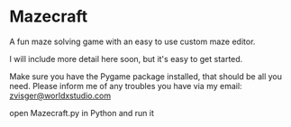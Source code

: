 # Mazecraft
A fun maze solving game with an easy to use custom maze editor.

I will include more detail here soon, but it's easy to get started.

Make sure you have the Pygame package installed, that should be all you need. Please inform me of any troubles you have via my email: zvisger@worldxstudio.com


open Mazecraft.py in Python and run it
